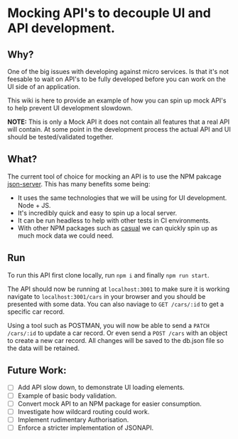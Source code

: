 # Mocking API's to decouple UI and API development.

## Why?

One of the big issues with developing against micro services.
Is that it's not feesable to wait on API's to be fully developed before you can work on the UI side of an application.

This wiki is here to provide an example of how you can spin up mock API's to help prevent UI development slowdown.

**NOTE:** This is only a Mock API it does not contain all features that a real API will contain. At some point in the development process the actual API and UI should be tested/validated together.

## What?

The current tool of choice for mocking an API is to use the NPM pakcage [json-server](https://github.com/typicode/json-server).
This has many benefits some being:

- It uses the same technologies that we will be using for UI development. Node + JS.
- It's incredibly quick and easy to spin up a local server.
- It can be run headless to help with other tests in CI environments.
- With other NPM packages such as [casual](https://www.npmjs.com/package/casual) we can quickly spin up as much mock data we could need.

## Run

To run this API first clone locally, run `npm i` and finally `npm run start`.

The API should now be running at `localhost:3001` to make sure it is working navigate to `localhost:3001/cars` in your browser and you should be presented with some data.
You can also naviage to `GET /cars/:id` to get a specific car record.

Using a tool such as POSTMAN, you will now be able to send a `PATCH /cars/:id` to update a car record. Or even send a `POST /cars` with an object to create a new car record. All changes will be saved to the db.json file so the data will be retained.

## Future Work:

- [ ] Add API slow down, to demonstrate UI loading elements.
- [ ] Example of basic body validation.
- [ ] Convert mock API to an NPM package for easier consumption.
- [ ] Investigate how wildcard routing could work.
- [ ] Implement rudimentary Authorisation.
- [ ] Enforce a stricter implementation of JSONAPI.
